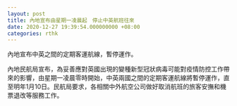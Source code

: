 ```yaml
---
layout: post
title: 內地宣布由星期一凌晨起　停止中英航班往來
date: 2020-12-27 19:39:54.000000000 +08:00
categories: rthk
---
```


內地宣布中英之間的定期客運航線，暫停運作。

內地民航局宣布，為妥善應對英國出現的變種新型冠狀病毒可能對疫情防控工作帶來的影響，由星期一凌晨零時開始，中英兩國之間的定期客運航線將暫停運作，直至明年1月10日。民航局要求，各相關中外航空公司做好取消航班的旅客安撫和機票退改等服務工作。
